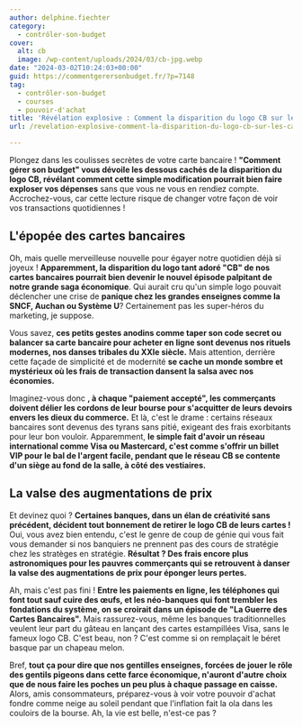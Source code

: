 ```yaml
---
author: delphine.fiechter
category:
  - contrôler-son-budget
cover:
  alt: cb
  image: /wp-content/uploads/2024/03/cb-jpg.webp
date: "2024-03-02T10:24:03+00:00"
guid: https://commentgerersonbudget.fr/?p=7148
tag:
  - contrôler-son-budget
  - courses
  - pouvoir-d'achat
title: 'Révélation explosive : Comment la disparition du logo CB sur les cartes bancaires va faire grimper vos factures sans que vous ne le remarquiez !'
url: /revelation-explosive-comment-la-disparition-du-logo-cb-sur-les-cartes-bancaires-va-faire-grimper-vos-factures-sans-que-vous-ne-le-remarquiez/

---
```

Plongez dans les coulisses secrètes de votre carte bancaire ! **"Comment gérer son budget" vous dévoile les dessous cachés de la disparition du logo CB, révélant comment cette simple modification pourrait bien faire exploser vos dépenses** sans que vous ne vous en rendiez compte. Accrochez-vous, car cette lecture risque de changer votre façon de voir vos transactions quotidiennes !

## **L'épopée des cartes bancaires**

Oh, mais quelle merveilleuse nouvelle pour égayer notre quotidien déjà si joyeux ! **Apparemment, la disparition du logo tant adoré "CB" de nos cartes bancaires pourrait bien devenir le nouvel épisode palpitant de notre grande saga économique**. Qui aurait cru qu'un simple logo pouvait déclencher une crise de **panique chez les grandes enseignes comme la SNCF, Auchan ou Système U**? Certainement pas les super-héros du marketing, je suppose.

Vous savez, **ces petits gestes anodins comme taper son code secret ou balancer sa carte bancaire pour acheter en ligne sont devenus nos rituels modernes, nos danses tribales du XXIe siècle.** Mais attention, derrière cette façade de simplicité et de modernité **se cache un monde sombre et mystérieux où les frais de transaction dansent la salsa avec nos économies.**

Imaginez-vous donc **, à chaque "paiement accepté", les commerçants doivent délier les cordons de leur bourse pour s'acquitter de leurs devoirs envers les dieux du commerce.** Et là, c'est le drame : certains réseaux bancaires sont devenus des tyrans sans pitié, exigeant des frais exorbitants pour leur bon vouloir. Apparemment, **le simple fait d'avoir un réseau international comme Visa ou Mastercard, c'est comme s'offrir un billet VIP pour le bal de l'argent facile, pendant que le réseau CB se contente d'un siège au fond de la salle, à côté des vestiaires.**

## **La valse des augmentations de prix**

Et devinez quoi ? **Certaines banques, dans un élan de créativité sans précédent, décident tout bonnement de retirer le logo CB de leurs cartes !** Oui, vous avez bien entendu, c'est le genre de coup de génie qui vous fait vous demander si nos banquiers ne prennent pas des cours de stratégie chez les stratèges en stratégie. **Résultat ? Des frais encore plus astronomiques pour les pauvres commerçants qui se retrouvent à danser la valse des augmentations de prix pour éponger leurs pertes.**

Ah, mais c'est pas fini ! **Entre les paiements en ligne, les téléphones qui font tout sauf cuire des œufs, et les néo-banques qui font trembler les fondations du système, on se croirait dans un épisode de "La Guerre des Cartes Bancaires".** Mais rassurez-vous, même les banques traditionnelles veulent leur part du gâteau en lançant des cartes estampillées Visa, sans le fameux logo CB. C'est beau, non ? C'est comme si on remplaçait le béret basque par un chapeau melon.

Bref, **tout ça pour dire que nos gentilles enseignes, forcées de jouer le rôle des gentils pigeons dans cette farce économique, n'auront d'autre choix que de nous faire les poches un peu plus à chaque passage en caisse.** Alors, amis consommateurs, préparez-vous à voir votre pouvoir d'achat fondre comme neige au soleil pendant que l'inflation fait la ola dans les couloirs de la bourse. Ah, la vie est belle, n'est-ce pas ?
